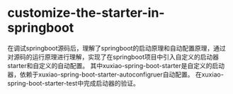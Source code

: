 # customize-the-starter-in-springboot
在调试springboot源码后，理解了springboot的启动原理和自动配置原理，通过对源码的运行原理进行理解，实现了在springboot项目中引入自定义的启动器starter和自定义的自动配置。
其中xuxiao-spring-boot-starter是自定义的启动器，依赖于xuxiao-spring-boot-starter-autoconfigruer自动配置。
在xuxiao-spring-boot-starter-test中完成启动器的验证。
